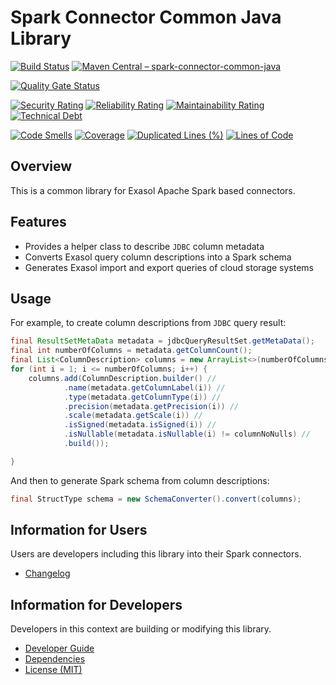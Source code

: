 # Spark Connector Common Java Library

[![Build Status](https://github.com/exasol/spark-connector-common-java/actions/workflows/ci-build.yml/badge.svg)](https://github.com/exasol/spark-connector-common-java/actions/workflows/ci-build.yml)
[![Maven Central &ndash; spark-connector-common-java](https://img.shields.io/maven-central/v/com.exasol/spark-connector-common-java)](https://search.maven.org/artifact/com.exasol/spark-connector-common-java)

[![Quality Gate Status](https://sonarcloud.io/api/project_badges/measure?project=com.exasol%3Aspark-connector-common-java&metric=alert_status)](https://sonarcloud.io/dashboard?id=com.exasol%3Aspark-connector-common-java)

[![Security Rating](https://sonarcloud.io/api/project_badges/measure?project=com.exasol%3Aspark-connector-common-java&metric=security_rating)](https://sonarcloud.io/dashboard?id=com.exasol%3Aspark-connector-common-java)
[![Reliability Rating](https://sonarcloud.io/api/project_badges/measure?project=com.exasol%3Aspark-connector-common-java&metric=reliability_rating)](https://sonarcloud.io/dashboard?id=com.exasol%3Aspark-connector-common-java)
[![Maintainability Rating](https://sonarcloud.io/api/project_badges/measure?project=com.exasol%3Aspark-connector-common-java&metric=sqale_rating)](https://sonarcloud.io/dashboard?id=com.exasol%3Aspark-connector-common-java)
[![Technical Debt](https://sonarcloud.io/api/project_badges/measure?project=com.exasol%3Aspark-connector-common-java&metric=sqale_index)](https://sonarcloud.io/dashboard?id=com.exasol%3Aspark-connector-common-java)

[![Code Smells](https://sonarcloud.io/api/project_badges/measure?project=com.exasol%3Aspark-connector-common-java&metric=code_smells)](https://sonarcloud.io/dashboard?id=com.exasol%3Aspark-connector-common-java)
[![Coverage](https://sonarcloud.io/api/project_badges/measure?project=com.exasol%3Aspark-connector-common-java&metric=coverage)](https://sonarcloud.io/dashboard?id=com.exasol%3Aspark-connector-common-java)
[![Duplicated Lines (%)](https://sonarcloud.io/api/project_badges/measure?project=com.exasol%3Aspark-connector-common-java&metric=duplicated_lines_density)](https://sonarcloud.io/dashboard?id=com.exasol%3Aspark-connector-common-java)
[![Lines of Code](https://sonarcloud.io/api/project_badges/measure?project=com.exasol%3Aspark-connector-common-java&metric=ncloc)](https://sonarcloud.io/dashboard?id=com.exasol%3Aspark-connector-common-java)

## Overview

This is a common library for Exasol Apache Spark based connectors.

## Features

- Provides a helper class to describe `JDBC` column metadata
- Converts Exasol query column descriptions into a Spark schema
- Generates Exasol import and export queries of cloud storage systems

## Usage

For example, to create column descriptions from `JDBC` query result:

```java
final ResultSetMetaData metadata = jdbcQueryResultSet.getMetaData();
final int numberOfColumns = metadata.getColumnCount();
final List<ColumnDescription> columns = new ArrayList<>(numberOfColumns);
for (int i = 1; i <= numberOfColumns; i++) {
    columns.add(ColumnDescription.builder() //
            .name(metadata.getColumnLabel(i)) //
            .type(metadata.getColumnType(i)) //
            .precision(metadata.getPrecision(i)) //
            .scale(metadata.getScale(i)) //
            .isSigned(metadata.isSigned(i)) //
            .isNullable(metadata.isNullable(i) != columnNoNulls) //
            .build());

}
```
And then to generate Spark schema from column descriptions:

```java
final StructType schema = new SchemaConverter().convert(columns);
```

## Information for Users

Users are developers including this library into their Spark connectors.

* [Changelog](doc/changes/changelog.md)

## Information for Developers

Developers in this context are building or modifying this library.

* [Developer Guide](doc/developer-guide/developer-guide.md)
* [Dependencies](dependencies.md)
* [License (MIT)](LICENSE)
